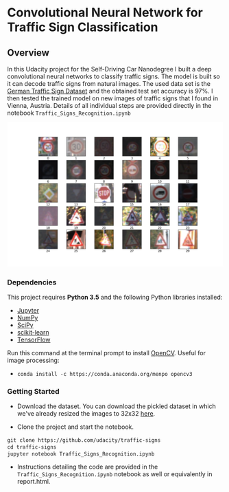 # Convolutional Neural Network for Traffic Sign Classification

## Overview

In this Udacity project for the Self-Driving Car Nanodegree I built a deep convolutional neural networks to classify traffic signs. The model is built so it can decode traffic signs from natural images. The used data set is the [German Traffic Sign Dataset](http://benchmark.ini.rub.de/?section=gtsrb&subsection=dataset) and the obtained test set accuracy is 97%.  I then tested the trained model on new images of traffic signs that I found in Vienna, Austria.
Details of all individual steps are provided directly in the notebook `Traffic_Signs_Recognition.ipynb`

[//]: # (Image References)
[image1]: ./images/traffic_signs.png

![TrafficSigns][image1]


### Dependencies

This project requires **Python 3.5** and the following Python libraries installed:

- [Jupyter](http://jupyter.org/)
- [NumPy](http://www.numpy.org/)
- [SciPy](https://www.scipy.org/)
- [scikit-learn](http://scikit-learn.org/)
- [TensorFlow](http://tensorflow.org)

Run this command at the terminal prompt to install [OpenCV](http://opencv.org/). Useful for image processing:

- `conda install -c https://conda.anaconda.org/menpo opencv3`

### Getting Started

* Download the dataset. You can download the pickled dataset in which we've already resized the images to 32x32 [here](https://d17h27t6h515a5.cloudfront.net/topher/2016/October/580d53ce_traffic-sign-data/traffic-sign-data.zip).
 
* Clone the project and start the notebook.
```
git clone https://github.com/udacity/traffic-signs
cd traffic-signs
jupyter notebook Traffic_Signs_Recognition.ipynb
```
* Instructions detailing the code are provided in the `Traffic_Signs_Recognition.ipynb` notebook as well or equivalently in report.html.

